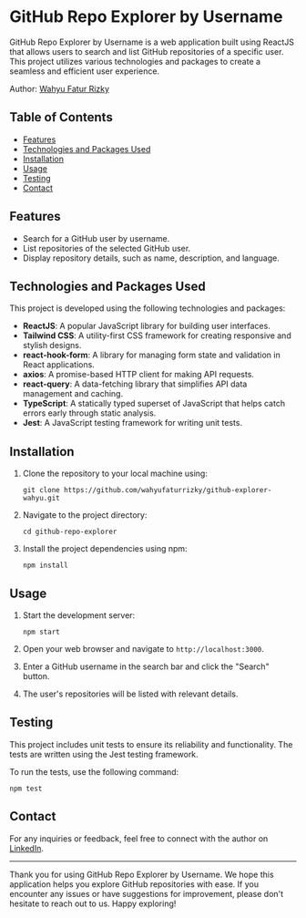 # GitHub Repo Explorer by Username

GitHub Repo Explorer by Username is a web application built using ReactJS that allows users to search and list GitHub repositories of a specific user. This project utilizes various technologies and packages to create a seamless and efficient user experience.

Author: [Wahyu Fatur Rizky](https://www.linkedin.com/in/wahyu-fatur-rizky)

## Table of Contents

- [Features](#features)
- [Technologies and Packages Used](#technologies-and-packages-used)
- [Installation](#installation)
- [Usage](#usage)
- [Testing](#testing)
- [Contact](#contact)

## Features

- Search for a GitHub user by username.
- List repositories of the selected GitHub user.
- Display repository details, such as name, description, and language.

## Technologies and Packages Used

This project is developed using the following technologies and packages:

- **ReactJS**: A popular JavaScript library for building user interfaces.
- **Tailwind CSS**: A utility-first CSS framework for creating responsive and stylish designs.
- **react-hook-form**: A library for managing form state and validation in React applications.
- **axios**: A promise-based HTTP client for making API requests.
- **react-query**: A data-fetching library that simplifies API data management and caching.
- **TypeScript**: A statically typed superset of JavaScript that helps catch errors early through static analysis.
- **Jest**: A JavaScript testing framework for writing unit tests.

## Installation

1. Clone the repository to your local machine using:

   ```
   git clone https://github.com/wahyufaturrizky/github-explorer-wahyu.git
   ```

2. Navigate to the project directory:

   ```
   cd github-repo-explorer
   ```

3. Install the project dependencies using npm:

   ```
   npm install
   ```

## Usage

1. Start the development server:

   ```
   npm start
   ```

2. Open your web browser and navigate to `http://localhost:3000`.

3. Enter a GitHub username in the search bar and click the "Search" button.

4. The user's repositories will be listed with relevant details.

## Testing

This project includes unit tests to ensure its reliability and functionality. The tests are written using the Jest testing framework.

To run the tests, use the following command:

```
npm test
```

## Contact

For any inquiries or feedback, feel free to connect with the author on [LinkedIn](https://www.linkedin.com/in/wahyu-fatur-rizky).

---

Thank you for using GitHub Repo Explorer by Username. We hope this application helps you explore GitHub repositories with ease. If you encounter any issues or have suggestions for improvement, please don't hesitate to reach out to us. Happy exploring!

